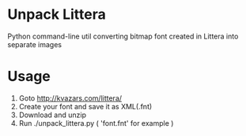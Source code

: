 # Unpack Littera
Python command-line util converting bitmap font created in Littera into separate images

# Usage
1. Goto http://kvazars.com/littera/
2. Create your font and save it as XML(.fnt)
3. Download and unzip
4. Run ./unpack_littera.py <path> ( 'font.fnt' for example )
